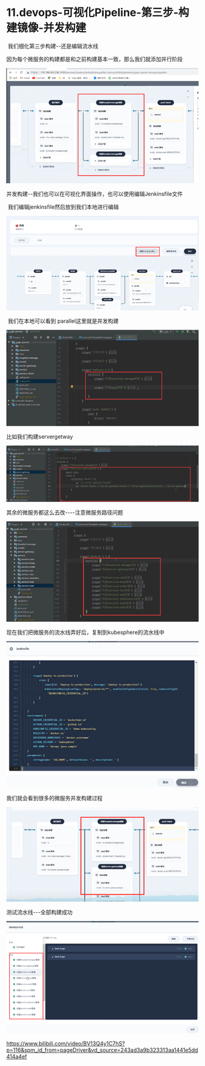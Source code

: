 # 11.devops-可视化Pipeline-第三步-构建镜像-并发构建



​		我们细化第三步构建--还是编辑流水线



​	因为每个微服务的构建都是和之前构建基本一致，那么我们就添加并行阶段

![1656938329146](../../.vuepress/public/images/1656938329146.png)





​	并发构建--我们也可以在可视化界面操作，也可以使用编辑Jenkinsfile文件

​	我们编辑jenkinsfile然后放到我们本地进行编辑

![1656938501987](../../.vuepress/public/images/1656938501987.png)



​	我们在本地可以看到 parallel这里就是并发构建

![1656938577828](../../.vuepress/public/images/1656938577828.png)





比如我们构建servergetway

![1656938704116](../../.vuepress/public/images/1656938704116.png)



其余的微服务都这么去改----注意微服务路径问题

![1656938995885](../../.vuepress/public/images/1656938995885.png)





现在我们把微服务的流水线弄好后，复制到kubesphere的流水线中

![1656939065677](../../.vuepress/public/images/1656939065677.png)





我们就会看到很多的微服务并发构建过程

![1656939127771](../../.vuepress/public/images/1656939127771.png)





测试流水线---全部构建成功

![1656939220879](../../.vuepress/public/images/1656939220879.png)



https://www.bilibili.com/video/BV13Q4y1C7hS?p=116&spm_id_from=pageDriver&vd_source=243ad3a9b323313aa1441e5dd414a4ef



















































